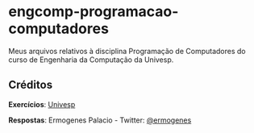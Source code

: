 # engcomp-programacao-computadores
Meus arquivos relativos à disciplina Programação de Computadores do curso de Engenharia da Computação da Univesp.

## Créditos

**Exercícios**: [Univesp](http://engenharia.cursos.univesp.br/)

**Respostas**: Ermogenes Palacio - Twitter: [@ermogenes](http://www.twitter.com/ermogenes)